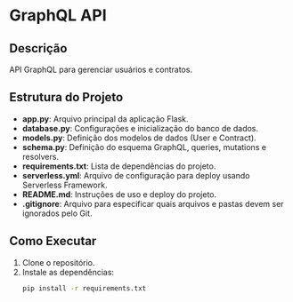 # GraphQL API

## Descrição
API GraphQL para gerenciar usuários e contratos.

## Estrutura do Projeto
- **app.py**: Arquivo principal da aplicação Flask.
- **database.py**: Configurações e inicialização do banco de dados.
- **models.py**: Definição dos modelos de dados (User e Contract).
- **schema.py**: Definição do esquema GraphQL, queries, mutations e resolvers.
- **requirements.txt**: Lista de dependências do projeto.
- **serverless.yml**: Arquivo de configuração para deploy usando Serverless Framework.
- **README.md**: Instruções de uso e deploy do projeto.
- **.gitignore**: Arquivo para especificar quais arquivos e pastas devem ser ignorados pelo Git.

## Como Executar
1. Clone o repositório.
2. Instale as dependências:
   ```bash
   pip install -r requirements.txt
